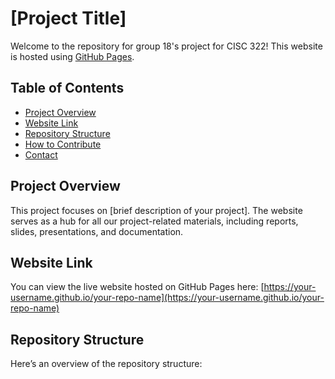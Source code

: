 # [Project Title]

Welcome to the repository for group 18's project for CISC 322! This website is hosted using [GitHub Pages](https://pages.github.com/).

## Table of Contents
- [Project Overview](#project-overview)
- [Website Link](#website-link)
- [Repository Structure](#repository-structure)
- [How to Contribute](#how-to-contribute)
- [Contact](#contact)

## Project Overview

This project focuses on [brief description of your project]. The website serves as a hub for all our project-related materials, including reports, slides, presentations, and documentation.

## Website Link

You can view the live website hosted on GitHub Pages here: [https://your-username.github.io/your-repo-name](https://your-username.github.io/your-repo-name)

## Repository Structure

Here’s an overview of the repository structure:

